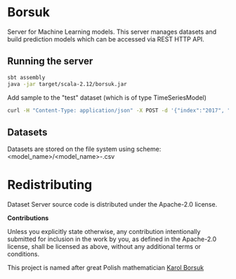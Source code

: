 # Borsuk

Server for Machine Learning models.
This server manages datasets and build prediction models which can be accessed via REST HTTP API.

 
## Running the server
 
 ```bash
sbt assembly
java -jar target/scala-2.12/borsuk.jar 
 ```
 
Add sample to the "test" dataset (which is of type TimeSeriesModel) 
```bash
curl -H "Content-Type: application/json" -X POST -d '{"index":"2017", "value": 12.3}' http://localhost:7074/dataset/test
``` 

## Datasets

Datasets are stored on the file system using scheme:
<model_name>/<model_name>-<date>.csv
 

# Redistributing

Dataset Server source code is distributed under the Apache-2.0 license.

**Contributions**

Unless you explicitly state otherwise, any contribution intentionally submitted
for inclusion in the work by you, as defined in the Apache-2.0 license, shall be
licensed as above, without any additional terms or conditions.

This project is named after great Polish mathematician [Karol Borsuk](https://en.wikipedia.org/wiki/Karol_Borsuk)
